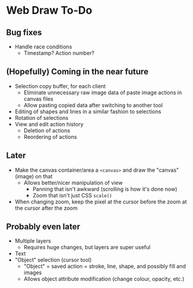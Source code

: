 # Web Draw To-Do
## Bug fixes
- Handle race conditions
  - Timestamp? Action number?
## (Hopefully) Coming in the near future
- Selection copy buffer, for each client
  - Eliminate unnecessary raw image data of paste image actions in canvas files
  - Allow pasting copied data after switching to another tool
- Editing of shapes and lines in a similar fashion to selections
- Rotation of selections
- View and edit action history
  - Deletion of actions
  - Reordering of actions
## Later
- Make the canvas container/area a `<canvas>` and draw the "canvas" (image) on that
  - Allows better/nicer manipulation of view
    - Panning that isn't awkward (scrolling is how it's done now)
    - Zoom that isn't just CSS `scale()`
- When changing zoom, keep the pixel at the cursor before the zoom at the cursor after the zoom
## Probably even later
- Multiple layers
  - Requires huge changes, but layers are super useful
- Text
- "Object" selection (cursor tool)
  - "Object" = saved action = stroke, line, shape, and possibly fill and images
  - Allows object attribute modification (change colour, opacity, etc.)
